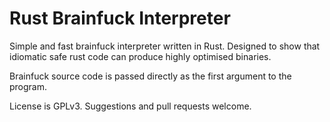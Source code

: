 # Rust Brainfuck Interpreter

Simple and fast brainfuck interpreter written in Rust. Designed to show that idiomatic safe rust code can produce highly optimised binaries.

Brainfuck source code is passed directly as the first argument to the program.

License is GPLv3. Suggestions and pull requests welcome.